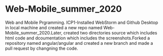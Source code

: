 # Web-Mobile_summer_2020

Web and Mobile Prgramming.
ICP1-Installed WebStorm and Github Desktop in local machine and created a new repo named Web-Mobile_summer_2020.Later, created two directories source which includes html code and dcoumentation which includes the screenshots.Forked a repository named angular/angular and created a new branch and made a pull request by changning the code.
